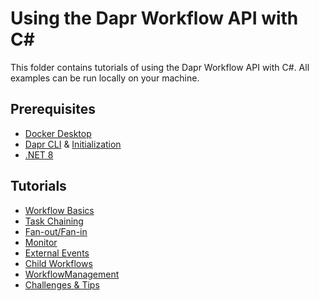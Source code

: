 # Using the Dapr Workflow API with C#

This folder contains tutorials of using the Dapr Workflow API with C#. All examples can be run locally on your machine.

## Prerequisites

- [Docker Desktop](https://www.docker.com/products/docker-desktop/)
- [Dapr CLI](https://docs.dapr.io/getting-started/install-dapr-cli/) & [Initialization](https://docs.dapr.io/getting-started/install-dapr-selfhost/)
- [.NET 8](https://dotnet.microsoft.com/download/dotnet/8.0)

## Tutorials

- [Workflow Basics](./Basics/README.md)
- [Task Chaining](./TaskChaining/README.md)
- [Fan-out/Fan-in](./FanOutFanIn/README.md)
- [Monitor](./Monitor/README.md)
- [External Events](./ExternalEvents/README.md)
- [Child Workflows](./ChildWorkflows/README.md)
- [WorkflowManagement](./WorkflowManagement/README.md)
- [Challenges & Tips](./ChallengesTips/README.md)
